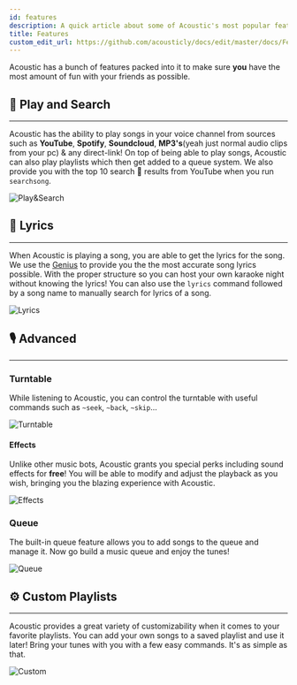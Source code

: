 ```yaml
---
id: features
description: A quick article about some of Acoustic's most popular features!
title: Features
custom_edit_url: https://github.com/acousticly/docs/edit/master/docs/Features.md
---
```


Acoustic has a bunch of features packed into it to make sure **you** have the most amount of fun with your friends as possible.

## 🔎 Play and Search

---

Acoustic has the ability to play songs in your voice channel from sources such as **YouTube**, **Spotify**, **Soundcloud**, **MP3's**(yeah just normal audio clips from your pc) & any direct-link! On top of being able to play songs, Acoustic can also play playlists which then get added to a queue system. We also provide you with the top 10 search 🔎 results from YouTube when you run `searchsong`.

![Play&Search](/img/docs/features/song_features.webp)

## 📃 Lyrics

---

When Acoustic is playing a song, you are able to get the lyrics for the song. We use the [Genius](https://genius.com) to provide you the the most accurate song lyrics possible. With the proper structure so you can host your own karaoke night without knowing the lyrics! You can also use the `lyrics` command followed by a song name to manually search for lyrics of a song.

![Lyrics](/img/docs/features/lyrics.webp)

## 🎙️ Advanced

---

### Turntable

While listening to Acoustic, you can control the turntable with useful commands such as `~seek`, `~back`, `~skip`...

![Turntable](/img/docs/features/player_features.webp)

#### Effects

Unlike other music bots, Acoustic grants you special perks including sound effects for **free**! You will be able to modify and adjust the playback as you wish, bringing you the blazing experience with Acoustic.

![Effects](/img/docs/features/filters.webp)

### Queue

The built-in queue feature allows you to add songs to the queue and manage it. Now go build a music queue and enjoy the tunes!

![Queue](/img/docs/features/queue.webp)

## ⚙️ Custom Playlists

---

Acoustic provides a great variety of customizability when it comes to your favorite playlists. You can add your own songs to a saved playlist and use it later! Bring your tunes with you with a few easy commands. It's as simple as that.

![Custom](/img/docs/features/custom_playlists.webp)
